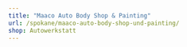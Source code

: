 ```yaml
---
title: "Maaco Auto Body Shop & Painting"
url: /spokane/maaco-auto-body-shop-und-painting/
shop: Autowerkstatt
---
```

